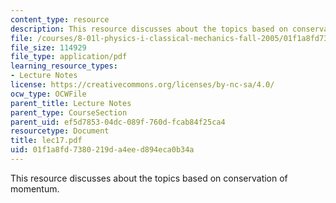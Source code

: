 ```yaml
---
content_type: resource
description: This resource discusses about the topics based on conservation of momentum.
file: /courses/8-01l-physics-i-classical-mechanics-fall-2005/01f1a8fd7380219da4eed894eca0b34a_lec17.pdf
file_size: 114929
file_type: application/pdf
learning_resource_types:
- Lecture Notes
license: https://creativecommons.org/licenses/by-nc-sa/4.0/
ocw_type: OCWFile
parent_title: Lecture Notes
parent_type: CourseSection
parent_uid: ef5d7853-04dc-089f-760d-fcab84f25ca4
resourcetype: Document
title: lec17.pdf
uid: 01f1a8fd-7380-219d-a4ee-d894eca0b34a
---
```

This resource discusses about the topics based on conservation of momentum.